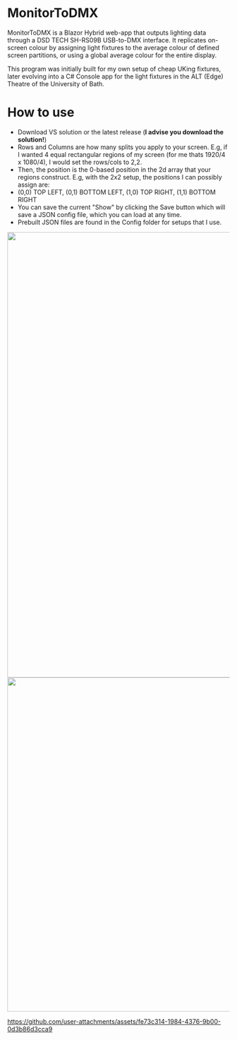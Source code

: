 # MonitorToDMX
MonitorToDMX is a Blazor Hybrid web-app that outputs lighting data through a DSD TECH SH-RS09B USB-to-DMX interface. It replicates on-screen colour by assigning light fixtures to the average colour of defined screen partitions, or using a global average colour for the entire display.

This program was initially built for my own setup of cheap UKing fixtures, later evolving into a C# Console app for the light fixtures in the ALT (Edge) Theatre of the University of Bath.

# How to use
- Download VS solution or the latest release (**I advise you download the solution!**)
- Rows and Columns are how many splits you apply to your screen. E.g, if I wanted 4 equal rectangular regions of my screen (for me thats 1920/4 x 1080/4), I would set the rows/cols to 2,2.
- Then, the position is the 0-based position in the 2d array that your regions construct. E.g, with the 2x2 setup, the positions I can possibly assign are:
- (0,0) TOP LEFT, (0,1) BOTTOM LEFT, (1,0) TOP RIGHT, (1,1) BOTTOM RIGHT
- You can save the current "Show" by clicking the Save button which will save a JSON config file, which you can load at any time.
- Prebuilt JSON files are found in the Config folder for setups that I use.

<img src="https://github.com/user-attachments/assets/36dfe587-3a8b-42df-a76e-3705c492e427" width="756" height="1008">
<img src="https://github.com/user-attachments/assets/a3dead1a-d7de-4ec1-96c4-02eab099f9db" width="1008" height="756">

https://github.com/user-attachments/assets/fe73c314-1984-4376-9b00-0d3b86d3cca9

